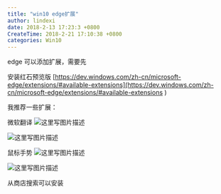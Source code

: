 ```yaml
---
title: "win10 edge扩展"
author: lindexi
date: 2018-2-13 17:23:3 +0800
CreateTime: 2018-2-21 17:10:38 +0800
categories: Win10
---
```



<!--more-->



<div id="toc"></div>

edge 可以添加扩展，需要先

安装红石预览版
[https://dev.windows.com/zh-cn/microsoft-edge/extensions/#available-extensions](https://dev.windows.com/zh-cn/microsoft-edge/extensions/#available-extensions )

我推荐一些扩展：

微软翻译
![这里写图片描述](http://img.blog.csdn.net/20160319085157411)

![这里写图片描述](http://i13.tietuku.cn/2aa67e80c3ad9544.png)

鼠标手势
![这里写图片描述](http://i13.tietuku.cn/2a6a4f50e419bd72.png)

![这里写图片描述](http://i13.tietuku.cn/4aee389e78727eb1.png)

从商店搜索可以安装







